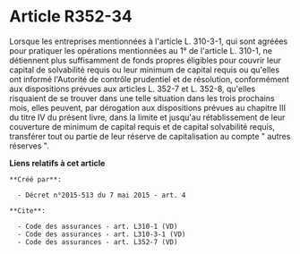 # Article R352-34

Lorsque les entreprises mentionnées à l'article L. 310-3-1, qui sont agréées pour pratiquer les opérations mentionnées au 1°
de l'article L. 310-1, ne détiennent plus suffisamment de fonds propres éligibles pour couvrir leur capital de solvabilité
requis ou leur minimum de capital requis ou qu'elles ont informé l'Autorité de contrôle prudentiel et de résolution,
conformément aux dispositions prévues aux articles L. 352-7 et L. 352-8, qu'elles risquaient de se trouver dans une telle
situation dans les trois prochains mois, elles peuvent, par dérogation aux dispositions prévues au chapitre III du titre IV
du présent livre, dans la limite et jusqu'au rétablissement de leur couverture de minimum de capital requis et de capital
solvabilité requis, transférer tout ou partie de leur réserve de capitalisation au compte " autres réserves ".

**Liens relatifs à cet article**

	**Créé par**:

	  - Décret n°2015-513 du 7 mai 2015 - art. 4

	**Cite**:

	  - Code des assurances - art. L310-1 (VD)
	  - Code des assurances - art. L310-3-1 (VD)
	  - Code des assurances - art. L352-7 (VD)
